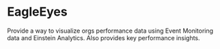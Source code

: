 # EagleEyes
Provide a way to visualize orgs performance data using Event Monitoring data and Einstein Analytics. Also provides key performance insights.
